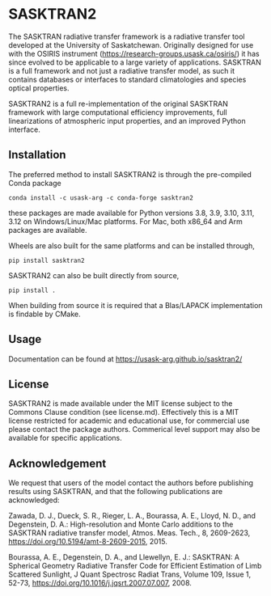 # SASKTRAN2
The SASKTRAN radiative transfer framework is a radiative transfer tool developed at the University of Saskatchewan. Originally designed for use with the OSIRIS instrument (https://research-groups.usask.ca/osiris/) it has since evolved to be applicable to a large variety of applications. SASKTRAN is a full framework and not just a radiative transfer model, as such it contains databases or interfaces to standard climatologies and species optical properties.

SASKTRAN2 is a full re-implementation of the original SASKTRAN framework with large computational efficiency
improvements, full linearizations of atmospheric input properties, and an improved Python interface.

## Installation
The preferred method to install SASKTRAN2 is through the pre-compiled Conda package

```
conda install -c usask-arg -c conda-forge sasktran2
```
these packages are made available for Python versions 3.8, 3.9, 3.10, 3.11, 3.12 on Windows/Linux/Mac platforms.
For Mac, both x86_64 and Arm packages are available.

Wheels are also built for the same platforms and can be installed through,
```
pip install sasktran2
```

SASKTRAN2 can also be built directly from source,
```
pip install .
```

When building from source it is required that a Blas/LAPACK implementation is findable by CMake.

## Usage
Documentation can be found at https://usask-arg.github.io/sasktran2/

## License
SASKTRAN2 is made available under the MIT license subject to the Commons Clause condition (see license.md). Effectively this is a MIT license restricted for academic and educational use, for commercial use please contact the package authors. Commerical level support may also be available for specific applications.

## Acknowledgement
We request that users of the model contact the authors before publishing results using SASKTRAN, and that the following publications are acknowledged:

Zawada, D. J., Dueck, S. R., Rieger, L. A., Bourassa, A. E., Lloyd, N. D., and Degenstein, D. A.: High-resolution and Monte Carlo additions to the SASKTRAN radiative transfer model, Atmos. Meas. Tech., 8, 2609-2623, https://doi.org/10.5194/amt-8-2609-2015, 2015.

Bourassa, A. E., Degenstein, D. A., and Llewellyn, E. J.: SASKTRAN: A Spherical Geometry Radiative Transfer Code for Efficient Estimation of Limb Scattered Sunlight, J Quant Spectrosc Radiat Trans, Volume 109, Issue 1, 52-73, https://doi.org/10.1016/j.jqsrt.2007.07.007, 2008.